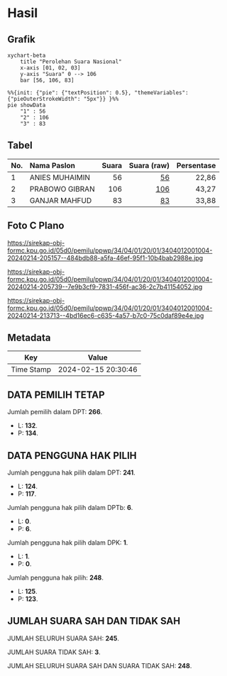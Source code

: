 # Hasil

## Grafik

```mermaid
xychart-beta
    title "Perolehan Suara Nasional"
    x-axis [01, 02, 03]
    y-axis "Suara" 0 --> 106
    bar [56, 106, 83]
```

```mermaid
%%{init: {"pie": {"textPosition": 0.5}, "themeVariables": {"pieOuterStrokeWidth": "5px"}} }%%
pie showData
    "1" : 56
    "2" : 106
    "3" : 83
```

## Tabel

| No. | Nama Paslon    | Suara | Suara (raw) | Persentase |
|:--- |:-------------- | -----:| -----------:| ----------:|
| 1   | ANIES MUHAIMIN | 56    | [56][p-1]   | 22,86      |
| 2   | PRABOWO GIBRAN | 106   | [106][p-2]  | 43,27      |
| 3   | GANJAR MAHFUD  | 83    | [83][p-3]   | 33,88      |


[p-1]: https://github.com/gigit-pemilu/pemilu-2024/blob/main/pilpres/hitung-suara/sub/34-di-yogyakarta/sub/04-sleman/sub/01-gamping/sub/2001-balecatur/sub/004-tps/sub/paslon-1.txt
[p-2]: https://github.com/gigit-pemilu/pemilu-2024/blob/main/pilpres/hitung-suara/sub/34-di-yogyakarta/sub/04-sleman/sub/01-gamping/sub/2001-balecatur/sub/004-tps/sub/paslon-2.txt
[p-3]: https://github.com/gigit-pemilu/pemilu-2024/blob/main/pilpres/hitung-suara/sub/34-di-yogyakarta/sub/04-sleman/sub/01-gamping/sub/2001-balecatur/sub/004-tps/sub/paslon-3.txt

## Foto C Plano

https://sirekap-obj-formc.kpu.go.id/05d0/pemilu/ppwp/34/04/01/20/01/3404012001004-20240214-205157--484bdb88-a5fa-46ef-95f1-10b4bab2988e.jpg

https://sirekap-obj-formc.kpu.go.id/05d0/pemilu/ppwp/34/04/01/20/01/3404012001004-20240214-205739--7e9b3cf9-7831-456f-ac36-2c7b41154052.jpg

https://sirekap-obj-formc.kpu.go.id/05d0/pemilu/ppwp/34/04/01/20/01/3404012001004-20240214-213713--4bd16ec6-c635-4a57-b7c0-75c0daf89e4e.jpg


## Metadata

| Key        | Value               |
| ---------- | ------------------- |
| Time Stamp | 2024-02-15 20:30:46 |


## DATA PEMILIH TETAP

Jumlah pemilih dalam DPT: **266**.
 * L: **132**.
 * P: **134**.

## DATA PENGGUNA HAK PILIH

Jumlah pengguna hak pilih dalam DPT: **241**.
 * L: **124**.
 * P: **117**.

Jumlah pengguna hak pilih dalam DPTb: **6**.
 * L: **0**.
 * P: **6**.

Jumlah pengguna hak pilih dalam DPK: **1**.
 * L: **1**.
 * P: **0**.

Jumlah pengguna hak pilih: **248**.
 * L: **125**.
 * P: **123**.

## JUMLAH SUARA SAH DAN TIDAK SAH

JUMLAH SELURUH SUARA SAH: **245**.

JUMLAH SUARA TIDAK SAH: **3**.

JUMLAH SELURUH SUARA SAH DAN SUARA TIDAK SAH: **248**.


